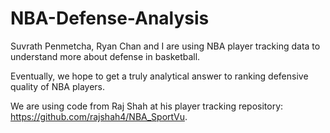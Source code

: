 # NBA-Defense-Analysis

Suvrath Penmetcha, Ryan Chan and I are using NBA player tracking data to understand more about defense in basketball.

Eventually, we hope to get a truly analytical answer to ranking defensive quality of NBA players.

We are using code from Raj Shah at his player tracking repository: https://github.com/rajshah4/NBA_SportVu.
